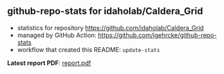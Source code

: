 ## github-repo-stats for idaholab/Caldera_Grid

- statistics for repository https://github.com/idaholab/Caldera_Grid
- managed by GitHub Action: https://github.com/jgehrcke/github-repo-stats
- workflow that created this README: `update-stats`

**Latest report PDF**: [report.pdf](https://github.com/idaholab/repository-statistics/raw/main/idaholab/Caldera_Grid/latest-report/report.pdf)

